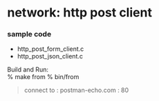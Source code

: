 network: http post client
===============

### sample code
- http_post_form_client.c
- http_post_json_client.c

Build and Run:  
% make from
% bin/from
> connect to : postman-echo.com : 80

